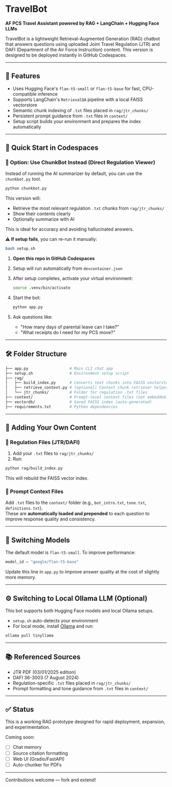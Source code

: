 # TravelBot

**AF PCS Travel Assistant powered by RAG + LangChain + Hugging Face LLMs**

TravelBot is a lightweight Retrieval-Augmented Generation (RAG) chatbot that answers questions using uploaded Joint Travel Regulation (JTR) and DAFI (Department of the Air Force Instruction) content. This version is designed to be deployed instantly in GitHub Codespaces.

---

## 🧰 Features

- Uses Hugging Face's `flan-t5-small` or `flan-t5-base` for fast, CPU-compatible inference
- Supports LangChain's `RetrievalQA` pipeline with a local FAISS vectorstore
- Semantic chunk indexing of `.txt` files placed in `rag/jtr_chunks/`
- Persistent prompt guidance from `.txt` files in `context/`
- Setup script builds your environment and prepares the index automatically

---

## 🚀 Quick Start in Codespaces
### 🧠 Option: Use ChunkBot Instead (Direct Regulation Viewer)

Instead of running the AI summarizer by default, you can use the `chunkbot.py` tool.

```bash
python chunkbot.py
```

This version will:
- Retrieve the most relevant regulation `.txt` chunks from `rag/jtr_chunks/`
- Show their contents clearly
- Optionally summarize with AI

This is ideal for accuracy and avoiding hallucinated answers.

**⚠️ If setup fails**, you can re-run it manually:
```bash
bash setup.sh
```

1. **Open this repo in GitHub Codespaces**
2. Setup will run automatically from `devcontainer.json`
3. After setup completes, activate your virtual environment:

   ```bash
   source .venv/bin/activate
   ```

4. Start the bot:

   ```bash
   python app.py
   ```

5. Ask questions like:

   - "How many days of parental leave can I take?"
   - "What receipts do I need for my PCS move?"

---

## 🛠 Folder Structure

```bash
├── app.py                  # Main CLI chat app
├── setup.sh                # Environment setup script
├── rag/
│   ├── build_index.py      # Converts text chunks into FAISS vectorstore
│   ├── retrieve_context.py # (optional) Context chunk retriever helper
│   └── jtr_chunks/         # Folder for regulation .txt files
├── context/                # Prompt-level context files (not embedded)
├── vectordb/               # Saved FAISS index (auto-generated)
├── requirements.txt        # Python dependencies
```

---

## 📄 Adding Your Own Content

### 🔹 Regulation Files (JTR/DAFI)
1. Add your `.txt` files to `rag/jtr_chunks/`
2. Run:

```bash
python rag/build_index.py
```

This will rebuild the FAISS vector index.

### 🔹 Prompt Context Files
Add `.txt` files to the `context/` folder (e.g., `bot_intro.txt`, `tone.txt`, `definitions.txt`).  
These are **automatically loaded and prepended** to each question to improve response quality and consistency.

---

## 🔄 Switching Models

The default model is `flan-t5-small`. To improve performance:

```python
model_id = "google/flan-t5-base"
```

Update this line in `app.py` to improve answer quality at the cost of slightly more memory.

---

## ⚙️ Switching to Local Ollama LLM (Optional)

This bot supports both Hugging Face models and local Ollama setups.

- `setup.sh` auto-detects your environment
- For local mode, install [Ollama](https://ollama.com) and run:

```bash
ollama pull tinyllama
```

---

## 📚 Referenced Sources

- JTR PDF (03/01/2025 edition)
- DAFI 36-3003 (7 August 2024)
- Regulation-specific `.txt` files placed in `rag/jtr_chunks/`
- Prompt formatting and tone guidance from `.txt` files in `context/`

---

## ✅ Status

This is a working RAG prototype designed for rapid deployment, expansion, and experimentation.

Coming soon:
- [ ] Chat memory
- [ ] Source citation formatting
- [ ] Web UI (Gradio/FastAPI)
- [ ] Auto-chunker for PDFs

---

Contributions welcome — fork and extend!
